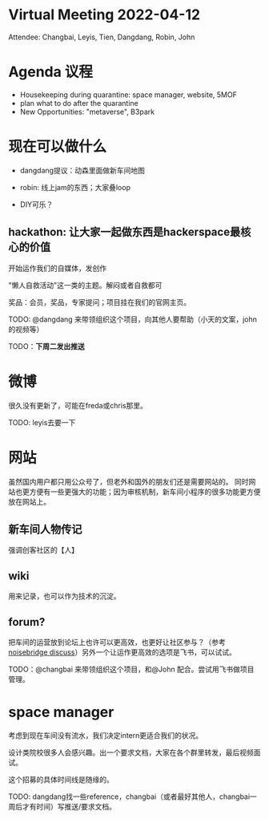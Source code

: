 Virtual Meeting 2022-04-12
=======

Attendee: Changbai, Leyis, Tien, Dangdang, Robin, John

# Agenda 议程

- Housekeeping during quarantine: space manager, website, 5MOF
- plan what to do after the quarantine
- New Opportunities: "metaverse", B3park

# 现在可以做什么

- dangdang提议：动森里面做新车间地图

- robin: 线上jam的东西；大家叠loop 

- DIY可乐？

## hackathon: 让大家一起做东西是hackerspace最核心的价值

开始运作我们的自媒体，发创作

"懒人自救活动"这一类的主题。解闷或者自救都可

奖品：会员，奖品，专家提问；项目挂在我们的官网主页。

TODO: @dangdang 来带领组织这个项目，向其他人要帮助（小天的文案，john的视频等）

TODO：**下周二发出推送**

# 微博

很久没有更新了，可能在freda或chris那里。

TODO: leyis去要一下

# 网站

虽然国内用户都只用公众号了，但老外和国外的朋友们还是需要网站的。
同时网站也更方便有一些更强大的功能；因为审核机制，新车间小程序的很多功能更方便放在网站上。

## 新车间人物传记

强调创客社区的【人】

## wiki

用来记录，也可以作为技术的沉淀。

## forum?

把车间的运营放到论坛上也许可以更高效，也更好让社区参与？（参考[noisebridge discuss](https://discuss.noisebridge.info/)）另外一个让运作更高效的选项是飞书，可以试试。

TODO：@changbai 来带领组织这个项目，和@John 配合。尝试用飞书做项目管理。

# space manager

考虑到现在车间没有流水，我们决定intern更适合我们的状况。

设计类院校很多人会感兴趣。出一个要求文档，大家在各个群里转发，最后视频面试。

这个招募的具体时间线是随缘的。

TODO: dangdang找一些reference，changbai（或者最好其他人，changbai一周后才有时间）写推送/要求文档。